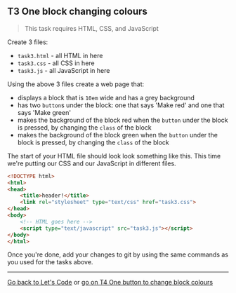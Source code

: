 ## T3 One block changing colours

> This task requires HTML, CSS, and JavaScript

Create 3 files:

* `task3.html` - all HTML in here
* `task3.css` - all CSS in here
* `task3.js` - all JavaScript in here

Using the above 3 files create a web page that:

* displays a block that is `10em` wide and has a grey background
* has two `button`s under the block: one that says 'Make red' and one that says 'Make green'
* makes the background of the block red when the `button` under the block is pressed, by changing the `class` of the block
* makes the background of the block green when the `button` under the block is pressed, by changing the `class` of the block

The start of your HTML file should look look something like this. This time we're putting our CSS and our JavaScript in different files.

```html
<!DOCTYPE html>
<html>
<head>
	<title>header!</title>
	<link rel="stylesheet" type="text/css" href="task3.css">
</head>
<body>
	<!-- HTML goes here -->
	<script type="text/javascript" src="task3.js"></script>
</body>
</html>
```

Once you're done, add your changes to git by using the same commands as you used for the tasks above.

---

[Go back to Let's Code](lets_code.md) or [go on T4 One button to change block colours](t4-one-button-to-change-block-colours.md)

